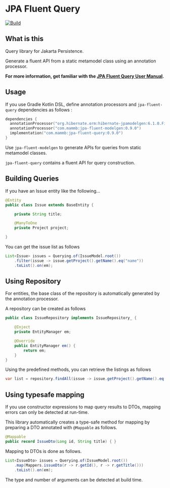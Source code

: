 # JPA Fluent Query

[![Build](https://github.com/naotsugu/jpa-fluent-query/actions/workflows/gradle-build.yml/badge.svg)](https://github.com/naotsugu/jpa-fluent-query/actions/workflows/gradle-build.yml)


## What is this

Query library for Jakarta Persistence.

Generate a fluent API from a static metamodel class using an annotation processor.

**For more information, get familiar with the [JPA Fluent Query User Manual](https://naotsugu.github.io/jpa-fluent-query/).**


## Usage

If you use Gradle Kotlin DSL, define annotation processors and `jpa-fluent-query` dependencies as follows :

```kotlin
dependencies {
  annotationProcessor("org.hibernate.orm:hibernate-jpamodelgen:6.1.0.Final")
  annotationProcessor("com.mammb:jpa-fluent-modelgen:0.9.0")
  implementation("com.mammb:jpa-fluent-query:0.9.0")
}
```

Use `jpa-fluent-modelgen` to generate APIs for queries from static metamodel classes.

`jpa-fluent-query` contains a fluent API for query construction.


## Building Queries

If you have an Issue entity like the following...

```java
@Entity
public class Issue extends BaseEntity {

    private String title;

    @ManyToOne
    private Project project;

}
```

You can get the issue list as follows

```java
List<Issue> issues = Querying.of(IssueModel.root())
    .filter(issue -> issue.getProject().getName().eq("name"))
    .toList().on(em);
```


## Using Repository

For entities, the base class of the repository is automatically generated by the annotation processor.

A repository can be created as follows

```java
public class IssueRepository implements IssueRepository_ {

    @Inject
    private EntityManager em;

    @Override
    public EntityManager em() {
        return em;
    }
}
```

Using the predefined methods, you can retrieve the listings as follows

```java
var list = repository.findAll(issue -> issue.getProject().getName().eq("name"));
```

## Using typesafe mapping

If you use constructor expressions to map query results to DTOs, mapping errors can only be detected at run-time.

This library automatically creates a type-safe method for mapping by preparing a DTO annotated with `@Mappable` as follows.

```java
@Mappable
public record IssueDto(Long id, String title) { }
```

Mapping to DTOs is done as follows.

```java
List<IssueDto> issues = Querying.of(IssueModel.root())
    .map(Mappers.issueDto(r -> r.getId(), r -> r.getTitle()))
    .toList().on(em);
```

The type and number of arguments can be detected at build time.

